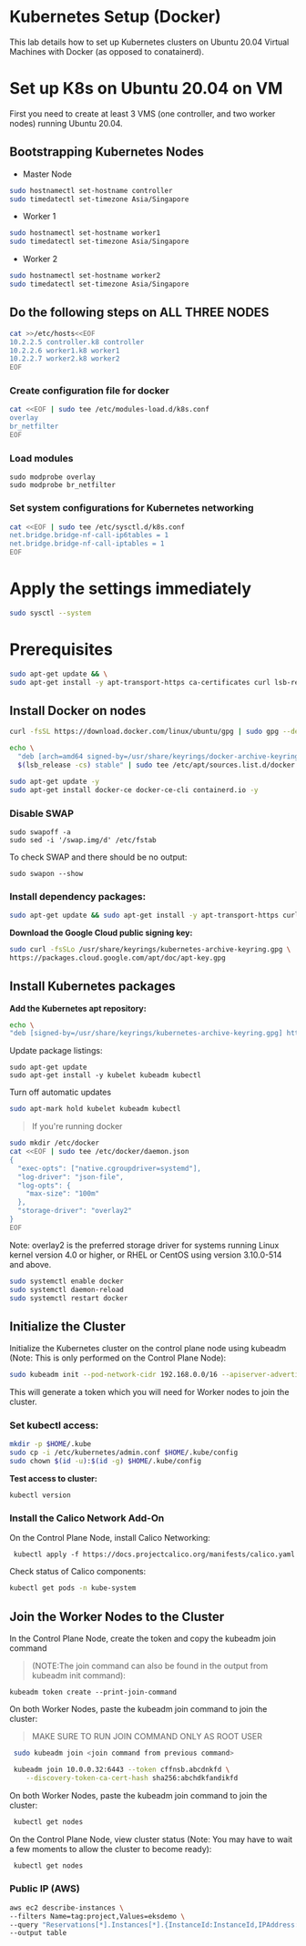 # Kubernetes Setup (Docker)
This lab details how to set up Kubernetes clusters on Ubuntu 20.04 Virtual Machines with Docker (as opposed to conatainerd).

# Set up K8s on Ubuntu 20.04 on VM

First you need to create at least 3 VMS (one controller, and two worker nodes) running Ubuntu 20.04.


## Bootstrapping Kubernetes Nodes 
-  Master Node

```bash
sudo hostnamectl set-hostname controller
sudo timedatectl set-timezone Asia/Singapore
```

- Worker 1
```bash
sudo hostnamectl set-hostname worker1
sudo timedatectl set-timezone Asia/Singapore
```

- Worker 2
```bash
sudo hostnamectl set-hostname worker2
sudo timedatectl set-timezone Asia/Singapore
```

## Do the following steps on ALL THREE NODES

```bash
cat >>/etc/hosts<<EOF
10.2.2.5 controller.k8 controller
10.2.2.6 worker1.k8 worker1
10.2.2.7 worker2.k8 worker2
EOF
```
### Create configuration file for docker
```bash
cat <<EOF | sudo tee /etc/modules-load.d/k8s.conf
overlay
br_netfilter
EOF
```
### Load modules
```
sudo modprobe overlay
sudo modprobe br_netfilter
```
### Set system configurations for Kubernetes networking
```bash
cat <<EOF | sudo tee /etc/sysctl.d/k8s.conf
net.bridge.bridge-nf-call-ip6tables = 1
net.bridge.bridge-nf-call-iptables = 1
EOF
```

# Apply the settings immediately
```bash
sudo sysctl --system
```

# Prerequisites 
```bash
sudo apt-get update && \
sudo apt-get install -y apt-transport-https ca-certificates curl lsb-release gnupg
```

## Install Docker on nodes
```bash
curl -fsSL https://download.docker.com/linux/ubuntu/gpg | sudo gpg --dearmor -o /usr/share/keyrings/docker-archive-keyring.gpg
```

```bash
echo \
  "deb [arch=amd64 signed-by=/usr/share/keyrings/docker-archive-keyring.gpg] https://download.docker.com/linux/ubuntu \
  $(lsb_release -cs) stable" | sudo tee /etc/apt/sources.list.d/docker.list > /dev/null
```

```bash
sudo apt-get update -y
sudo apt-get install docker-ce docker-ce-cli containerd.io -y
```

### Disable SWAP
```
sudo swapoff -a
sudo sed -i '/swap.img/d' /etc/fstab
```

To check SWAP and there should be no output:
```
sudo swapon --show 
```

### Install dependency packages:

```bash
sudo apt-get update && sudo apt-get install -y apt-transport-https curl
```
**Download the Google Cloud public signing key:**

```bash
sudo curl -fsSLo /usr/share/keyrings/kubernetes-archive-keyring.gpg \
https://packages.cloud.google.com/apt/doc/apt-key.gpg
```

## Install Kubernetes packages

**Add the Kubernetes apt repository:**
```bash
echo \
"deb [signed-by=/usr/share/keyrings/kubernetes-archive-keyring.gpg] https://apt.kubernetes.io/ kubernetes-xenial main" | sudo tee /etc/apt/sources.list.d/kubernetes.list
```

Update package listings:
```
sudo apt-get update
sudo apt-get install -y kubelet kubeadm kubectl
```

Turn off automatic updates
```bash
sudo apt-mark hold kubelet kubeadm kubectl
```
> If you're running docker

```bash
sudo mkdir /etc/docker
cat <<EOF | sudo tee /etc/docker/daemon.json
{
  "exec-opts": ["native.cgroupdriver=systemd"],
  "log-driver": "json-file",
  "log-opts": {
    "max-size": "100m"
  },
  "storage-driver": "overlay2"
}
EOF
```

Note: overlay2 is the preferred storage driver for systems running Linux kernel version 4.0 or higher, or RHEL or CentOS using version 3.10.0-514 and above.

```bash
sudo systemctl enable docker
sudo systemctl daemon-reload
sudo systemctl restart docker
```
 ## Initialize the Cluster 

 Initialize the Kubernetes cluster on the control plane node using kubeadm (Note: This is only performed on the Control Plane Node):

 ```bash
 sudo kubeadm init --pod-network-cidr 192.168.0.0/16 --apiserver-advertise-address ${API-ServerIP}
```

This will generate a token which you will need for Worker nodes to join the cluster. 

 ### Set kubectl access:

 ```bash
mkdir -p $HOME/.kube
sudo cp -i /etc/kubernetes/admin.conf $HOME/.kube/config
sudo chown $(id -u):$(id -g) $HOME/.kube/config
```
**Test access to cluster:**
```
kubectl version
```

### Install the Calico Network Add-On
On the Control Plane Node, install Calico Networking:
```
 kubectl apply -f https://docs.projectcalico.org/manifests/calico.yaml
```

 Check status of Calico components:

 ```bash
 kubectl get pods -n kube-system
```

 ## Join the Worker Nodes to the Cluster 
 In the Control Plane Node, create the token and copy the kubeadm join command 
 >(NOTE:The join command can also be found in the output from kubeadm init command):

 ```
 kubeadm token create --print-join-command
 ```

 On both Worker Nodes, paste the kubeadm join command to join the cluster:

> MAKE SURE TO RUN JOIN COMMAND ONLY AS ROOT USER

```bash
 sudo kubeadm join <join command from previous command>
```
```bash
 kubeadm join 10.0.0.32:6443 --token cffnsb.abcdnkfd \
	--discovery-token-ca-cert-hash sha256:abchdkfandikfd
```

On both Worker Nodes, paste the kubeadm join command to join the cluster:
```bash
 kubectl get nodes
```

On the Control Plane Node, view cluster status (Note: You may have to wait a few moments to allow the cluster to become ready):

```bash
 kubectl get nodes
```


 ### Public IP (AWS)

```bash
aws ec2 describe-instances \
--filters Name=tag:project,Values=eksdemo \
--query "Reservations[*].Instances[*].{InstanceId:InstanceId,IPAddress:PublicIpAddress,PrivateIP:PrivateIpAddress}" \
--output table
```

